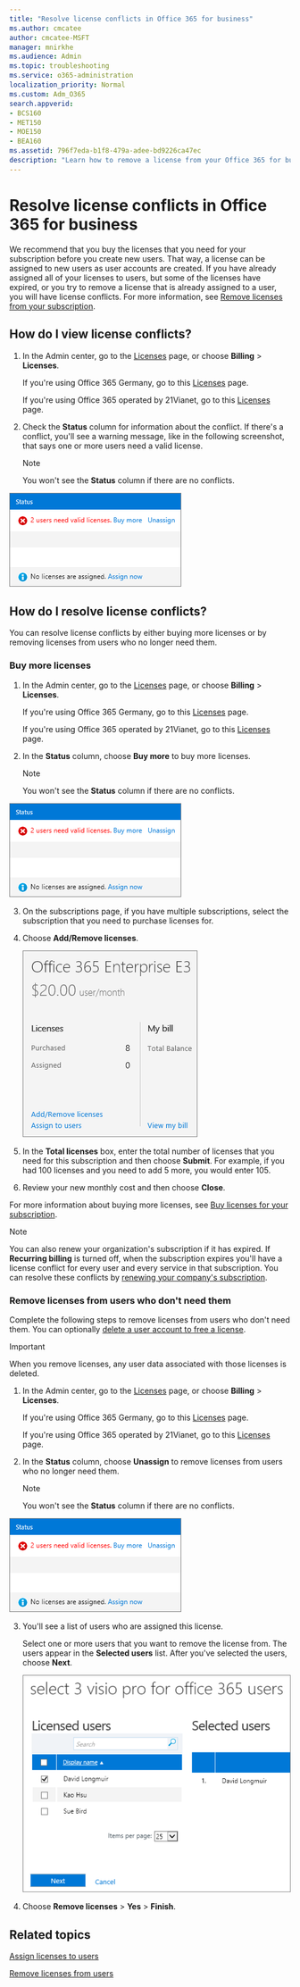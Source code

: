 ```yaml
---
title: "Resolve license conflicts in Office 365 for business"
ms.author: cmcatee
author: cmcatee-MSFT
manager: mnirkhe
ms.audience: Admin
ms.topic: troubleshooting
ms.service: o365-administration
localization_priority: Normal
ms.custom: Adm_O365
search.appverid:
- BCS160
- MET150
- MOE150
- BEA160
ms.assetid: 796f7eda-b1f8-479a-adee-bd9226ca47ec
description: "Learn how to remove a license from your Office 365 for business subscription when the license is already assigned to someone."
---
```


# Resolve license conflicts in Office 365 for business

We recommend that you buy the licenses that you need for your subscription before you create new users. That way, a license can be assigned to new users as user accounts are created. If you have already assigned all of your licenses to users, but some of the licenses have expired, or you try to remove a license that is already assigned to a user, you will have license conflicts. For more information, see [Remove licenses from your subscription](remove-licenses-from-subscription.md).
  
## How do I view license conflicts?

1. In the Admin center, go to the <a href="https://go.microsoft.com/fwlink/p/?linkid=842264" target="_blank">Licenses</a> page, or choose **Billing** \> **Licenses**.
    
    If you're using Office 365 Germany, go to this <a href="https://go.microsoft.com/fwlink/p/?linkid=848038" target="_blank">Licenses</a> page. 
    
    If you're using Office 365 operated by 21Vianet, go to this <a href="https://go.microsoft.com/fwlink/p/?linkid=850625" target="_blank">Licenses</a> page. 
    
2. Check the **Status** column for information about the conflict. If there's a conflict, you'll see a warning message, like in the following screenshot, that says one or more users need a valid license. 
    
    > [!NOTE]
    > You won't see the **Status** column if there are no conflicts. 
  
![Status column on the Liceses page.](../media/c58c8b04-9c61-48fa-a1ae-6f072feac36a.png)
  
## How do I resolve license conflicts?

You can resolve license conflicts by either buying more licenses or by removing licenses from users who no longer need them.
  
### Buy more licenses

1. In the Admin center, go to the <a href="https://go.microsoft.com/fwlink/p/?linkid=842264" target="_blank">Licenses</a> page, or choose **Billing** \> **Licenses**.
    
    If you're using Office 365 Germany, go to this <a href="https://go.microsoft.com/fwlink/p/?linkid=848038" target="_blank">Licenses</a> page. 
    
    If you're using Office 365 operated by 21Vianet, go to this <a href="https://go.microsoft.com/fwlink/p/?linkid=850625" target="_blank">Licenses</a> page. 
    
2. In the **Status** column, choose **Buy more** to buy more licenses. 
    
    > [!NOTE]
    > You won't see the **Status** column if there are no conflicts. 
  
![Status column on the Licenses page.](../media/c58c8b04-9c61-48fa-a1ae-6f072feac36a.png)
  
3. On the subscriptions page, if you have multiple subscriptions, select the subscription that you need to purchase licenses for.
    
4. Choose **Add/Remove licenses**.
    
    ![Add/Remove licenses link on the Subscriptions page.](../media/311304a6-7384-43c6-82dc-087764488be7.png)
  
5. In the **Total licenses** box, enter the total number of licenses that you need for this subscription and then choose **Submit**. For example, if you had 100 licenses and you need to add 5 more, you would enter 105.
    
6. Review your new monthly cost and then choose **Close**.
    
For more information about buying more licenses, see [Buy licenses for your subscription](buy-licenses.md).
  
> [!NOTE]
> You can also renew your organization's subscription if it has expired. If **Recurring billing** is turned off, when the subscription expires you'll have a license conflict for every user and every service in that subscription. You can resolve these conflicts by [renewing your company's subscription](renew-your-subscription.md). 
  
### Remove licenses from users who don't need them

Complete the following steps to remove licenses from users who don't need them. You can optionally [delete a user account to free a license](../add-users-2/delete-a-user.md).
  
> [!IMPORTANT]
> When you remove licenses, any user data associated with those licenses is deleted. 
  
1. In the Admin center, go to the <a href="https://go.microsoft.com/fwlink/p/?linkid=842264" target="_blank">Licenses</a> page, or choose **Billing** \> **Licenses**.
    
    If you're using Office 365 Germany, go to this <a href="https://go.microsoft.com/fwlink/p/?linkid=848038" target="_blank">Licenses</a> page. 
    
    If you're using Office 365 operated by 21Vianet, go to this <a href="https://go.microsoft.com/fwlink/p/?linkid=850625" target="_blank">Licenses</a> page. 
    
2. In the **Status** column, choose **Unassign** to remove licenses from users who no longer need them. 
    
    > [!NOTE]
    > You won't see the **Status** column if there are no conflicts. 
  
![Status column on the Licenses page.](../media/c58c8b04-9c61-48fa-a1ae-6f072feac36a.png)
  
3. You'll see a list of users who are assigned this license.
    
    Select one or more users that you want to remove the license from. The users appear in the **Selected users** list. After you've selected the users, choose **Next**.
    
    ![Select users in which to remove licenses.](../media/e65bde53-f5c8-4f01-ba3d-bdd88764e1ad.png)
  
4. Choose **Remove licenses** \> **Yes** \> **Finish**.
    
## Related topics

[Assign licenses to users](assign-licenses-to-users.md)
  
[Remove licenses from users](remove-licenses-from-users.md)